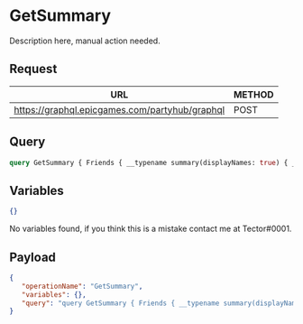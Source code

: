 # GetSummary

Description here, manual action needed.

## Request
| URL | METHOD |
| - | - |
| https://graphql.epicgames.com/partyhub/graphql | POST |

## Query
```graphql
query GetSummary { Friends { __typename summary(displayNames: true) { __typename friends { __typename accountId displayName alias created connections { __typename name type } } incoming { __typename accountId displayName connections { __typename name type } } outgoing { __typename accountId displayName connections { __typename name type } } suggested { __typename accountId displayName connections { __typename name type } friendsOnPlatforms } blocklist { __typename accountId displayName } } } }
```

## Variables
```json
{}
```
No variables found, if you think this is a mistake contact me at Tector#0001.

## Payload
```json
{
   "operationName": "GetSummary",
   "variables": {},
   "query": "query GetSummary { Friends { __typename summary(displayNames: true) { __typename friends { __typename accountId displayName alias created connections { __typename name type } } incoming { __typename accountId displayName connections { __typename name type } } outgoing { __typename accountId displayName connections { __typename name type } } suggested { __typename accountId displayName connections { __typename name type } friendsOnPlatforms } blocklist { __typename accountId displayName } } } }"
}
```